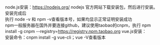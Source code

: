 node.js安装：https://nodejs.org/ nodejs 官方网站下载安装包，然后进行安装。安装完成后<br>
 执行 node -v 和 npm -v查看版本号，如果均显示正常证明安装成功<br>
npm一般服务器在国外并要连接github，建议使用taobao的cnpm，执行 npm install -g cnpm --registry=https://registry.npm.taobao.org
vue.js安装：<br>
 安装命令：cnpm install -g vue-cli；vue -V查看版本
